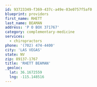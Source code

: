 ```yaml
---
id: 93723349-f369-437c-a49e-03e0757f5af0
blueprint: providers
first_name: RHETT
last_name: BEAMAN
address: 'P O BOX 371767'
category: complementary-medicine
services:
  - chiropractors
phone: '(702) 474-4400'
city: 'LAS VEGAS'
state: NV
zip: 89137-1767
title: 'RHETT BEAMAN'
_geoloc:
  lat: 36.1672559
  lng: -115.148516
---
```


